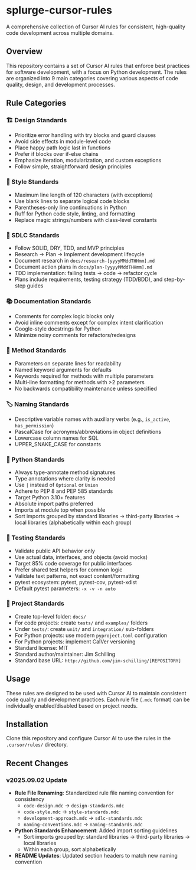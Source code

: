 # splurge-cursor-rules
A comprehensive collection of Cursor AI rules for consistent, high-quality code development across multiple domains.

## Overview

This repository contains a set of Cursor AI rules that enforce best practices for software development, with a focus on Python development. The rules are organized into 9 main categories covering various aspects of code quality, design, and development processes.

## Rule Categories

### 🏗️ Design Standards
- Prioritize error handling with try blocks and guard clauses
- Avoid side effects in module-level code
- Place happy path logic last in functions
- Prefer if blocks over if-else chains
- Emphasize iteration, modularization, and custom exceptions
- Follow simple, straightforward design principles

### 🎨 Style Standards
- Maximum line length of 120 characters (with exceptions)
- Use blank lines to separate logical code blocks
- Parentheses-only line continuations in Python
- Ruff for Python code style, linting, and formatting
- Replace magic strings/numbers with class-level constants

### 🔄 SDLC Standards
- Follow SOLID, DRY, TDD, and MVP principles
- Research → Plan → Implement development lifecycle
- Document research in `docs/research-[yyyyMMddTHHmm].md`
- Document action plans in `docs/plan-[yyyyMMddTHHmm].md`
- TDD implementation: failing tests → code → refactor cycle
- Plans include requirements, testing strategy (TDD/BDD), and step-by-step guides

### 📚 Documentation Standards
- Comments for complex logic blocks only
- Avoid inline comments except for complex intent clarification
- Google-style docstrings for Python
- Minimize noisy comments for refactors/redesigns

### 🔧 Method Standards
- Parameters on separate lines for readability
- Named keyword arguments for defaults
- Keywords required for methods with multiple parameters
- Multi-line formatting for methods with >2 parameters
- No backwards compatibility maintenance unless specified

### 🏷️ Naming Standards
- Descriptive variable names with auxiliary verbs (e.g., `is_active`, `has_permission`)
- PascalCase for acronyms/abbreviations in object definitions
- Lowercase column names for SQL
- UPPER_SNAKE_CASE for constants

### 🐍 Python Standards
- Always type-annotate method signatures
- Type annotations where clarity is needed
- Use `|` instead of `Optional` or `Union`
- Adhere to PEP 8 and PEP 585 standards
- Target Python 3.10+ features
- Absolute import paths preferred
- Imports at module top when possible
- Sort imports grouped by standard libraries → third-party libraries → local libraries (alphabetically within each group)

### 🧪 Testing Standards
- Validate public API behavior only
- Use actual data, interfaces, and objects (avoid mocks)
- Target 85% code coverage for public interfaces
- Prefer shared test helpers for common logic
- Validate text patterns, not exact content/formatting
- pytest ecosystem: pytest, pytest-cov, pytest-xdist
- Default pytest parameters: `-x -v -n auto`

### 📁 Project Standards
- Create top-level folder: `docs/`
- For code projects: create `tests/` and `examples/` folders
- Under `tests/`: create `unit/` and `integration/` sub-folders
- For Python projects: use modern `pyproject.toml` configuration
- For Python projects: implement CalVer versioning
- Standard license: MIT
- Standard author/maintainer: Jim Schilling
- Standard base URL: `http://github.com/jim-schilling/[REPOSITORY]`

## Usage

These rules are designed to be used with Cursor AI to maintain consistent code quality and development practices. Each rule file (`.mdc` format) can be individually enabled/disabled based on project needs.

## Installation

Clone this repository and configure Cursor AI to use the rules in the `.cursor/rules/` directory.

## Recent Changes

### v2025.09.02 Update
- **Rule File Renaming**: Standardized rule file naming convention for consistency
  - `code-design.mdc` → `design-standards.mdc`
  - `code-style.mdc` → `style-standards.mdc`
  - `development-approach.mdc` → `sdlc-standards.mdc`
  - `naming-conventions.mdc` → `naming-standards.mdc`
- **Python Standards Enhancement**: Added import sorting guidelines
  - Sort imports grouped by: standard libraries → third-party libraries → local libraries
  - Within each group, sort alphabetically
- **README Updates**: Updated section headers to match new naming convention
